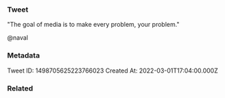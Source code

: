 ### Tweet
"The goal of media is to make every problem, your problem."

@naval

### Metadata
Tweet ID: 1498705625223766023
Created At: 2022-03-01T17:04:00.000Z

### Related

